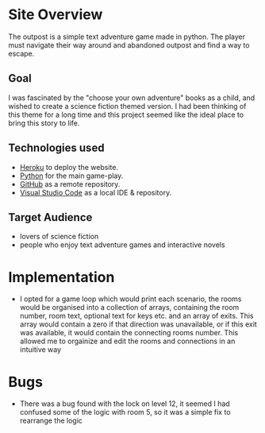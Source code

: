 # Site Overview
The outpost is a simple text adventure game made in python. The player must navigate their way around and abandoned outpost and find a way to escape.

## Goal
I was fascinated by the "choose your own adventure" books as a child, and wished to create a science fiction themed version. I had been thinking of this theme for a long time and this project seemed like the ideal place to bring this story to life.

## Technologies used
- [Heroku](https://heroku.com) to deploy the website.
- [Python](https://www.python.org/) for the main game-play.
- [GitHub](https://github.com/) as a remote repository.
- [Visual Studio Code](https://code.visualstudio.com/) as a local IDE & repository.

## Target Audience
- lovers of science fiction
- people who enjoy text adventure games and interactive novels

# Implementation
- I opted for a game loop which would print each scenario, the rooms would be organised into a collection of arrays, containing the room number, room text, optional text for keys etc. and an array of exits. This array would contain a zero if that direction was unavailable, or if this exit was available, it would contain the connecting rooms number. This allowed me to orgainize and edit the rooms and connections in an intuitive way
# Bugs
- There was a bug found with the lock on level 12, it seemed I had confused some of the logic with room 5, so it was a simple fix to rearrange the logic